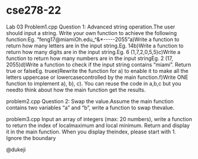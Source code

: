 # cse278-22
Lab 03 Problem1.cpp Question 1: Advanced string operation.The user should input a string. Write your own function to achieve the following function:Eg. “feng17@miamiOh.edu_^&*-----2055”a)Write a function to return how many letters are in the input string.Eg. 14b)Write a function to return how many digits are in the input string.Eg. 6 (1,7,2,0,5,5)c)Write a function to return how many numbers are in the input stringEg. 2 (17, 2055)d)Write a function to check if the input string contains “miami”. Return true or falseEg. truee)Rewrite the function for a) to enable it to make all the letters uppercase or lowercasecontrolled by the main function.f)Write ONE function to implement a), b), c). You can reuse the code in a,b,c but you needto think about how the main function get the results.

problem2.cpp Question 2: Swap the value.Assume the main function contains two variables “a” and “b”, write a function to swap thevalue.

problem3.cpp Input an array of integers (max: 20 numbers), write a function to return the index of localmaximum and local minimum. Return and display it in the main function. When you display theindex, please start with 1. Ignore the boundary

@dukeji
